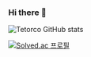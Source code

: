 ### Hi there 👋

![Tetorco GitHub stats](https://github-readme-stats.vercel.app/api?username=Tetorco&show_icons=true&theme=ayu-mirage)

[![Solved.ac 프로필](http://mazassumnida.wtf/api/v2/generate_badge?boj=zzaa0323)](https://solved.ac/zzaa0323)

<!--
**TetorCo/TetorCo** is a ✨ _special_ ✨ repository because its `README.md` (this file) appears on your GitHub profile.

Here are some ideas to get you started:

- 🔭 I’m currently working on ...
- 🌱 I’m currently learning ...
- 👯 I’m looking to collaborate on ...
- 🤔 I’m looking for help with ...
- 💬 Ask me about ...
- 📫 How to reach me: ...
- 😄 Pronouns: ...
- ⚡ Fun fact: ...
-->

